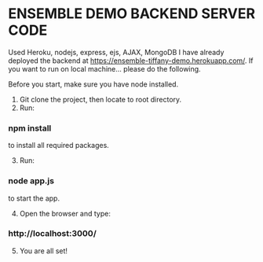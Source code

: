 # ENSEMBLE DEMO BACKEND SERVER CODE
Used Heroku, nodejs, express, ejs, AJAX, MongoDB
I have already deployed the backend at https://ensemble-tiffany-demo.herokuapp.com/.
If you want to run on local machine... please do the following.

Before you start, make sure you have node installed. 

1. Git clone the project, then locate to root directory.
2. Run:

### npm install

to install all required packages.

3. Run:

### node app.js

to start the app.

4. Open the browser and type:

### http://localhost:3000/

5. You are all set!
